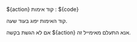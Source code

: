 ${action} קוד אימות : ${code}

קוד האימות יפוג בעוד שעה.

אם לא הגשת בקשה ${action} אנא התעלם מאימייל זה.
